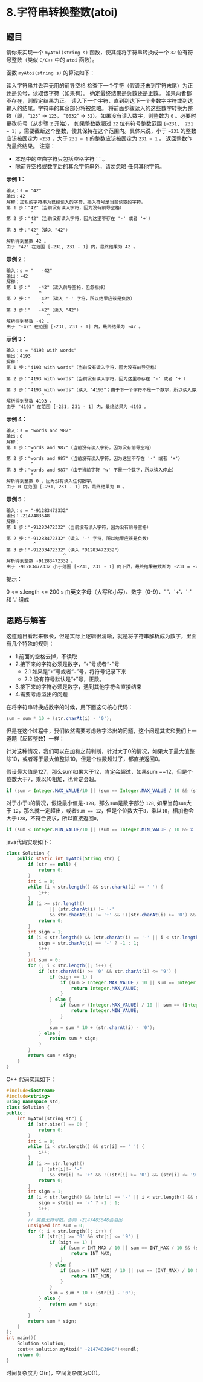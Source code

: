 # 8.字符串转换整数(atoi)

## 题目

请你来实现一个 `myAtoi(string s)` 函数，使其能将字符串转换成一个 `32` 位有符号整数（类似 `C/C++` 中的 `atoi` 函数）。

函数 `myAtoi(string s)` 的算法如下：

读入字符串并丢弃无用的前导空格
检查下一个字符（假设还未到字符末尾）为正还是负号，读取该字符（如果有）。 确定最终结果是负数还是正数。 如果两者都不存在，则假定结果为正。
读入下一个字符，直到到达下一个非数字字符或到达输入的结尾。字符串的其余部分将被忽略。
将前面步骤读入的这些数字转换为整数（即，"`123`" -> `123`， "`0032`" -> `32`）。如果没有读入数字，则整数为 `0` 。必要时更改符号（从步骤 `2` 开始）。
如果整数数超过 `32` 位有符号整数范围 `[−231,  231 − 1]` ，需要截断这个整数，使其保持在这个范围内。具体来说，小于 `−231` 的整数应该被固定为 `−231` ，大于 `231 − 1` 的整数应该被固定为 `231 − 1` 。
返回整数作为最终结果。
注意：

- 本题中的空白字符只包括空格字符 ' ' 。
- 除前导空格或数字后的其余字符串外，请勿忽略 任何其他字符。



**示例 1：**

```txt
输入：s = "42"
输出：42
解释：加粗的字符串为已经读入的字符，插入符号是当前读取的字符。
第 1 步："42"（当前没有读入字符，因为没有前导空格）
         ^
第 2 步："42"（当前没有读入字符，因为这里不存在 '-' 或者 '+'）
         ^
第 3 步："42"（读入 "42"）
           ^
解析得到整数 42 。
由于 "42" 在范围 [-231, 231 - 1] 内，最终结果为 42 。
```

**示例 2：**

```txt
输入：s = "   -42"
输出：-42
解释：
第 1 步："   -42"（读入前导空格，但忽视掉）
            ^
第 2 步："   -42"（读入 '-' 字符，所以结果应该是负数）
             ^
第 3 步："   -42"（读入 "42"）
               ^
解析得到整数 -42 。
由于 "-42" 在范围 [-231, 231 - 1] 内，最终结果为 -42 。
```

**示例 3：**

```txt
输入：s = "4193 with words"
输出：4193
解释：
第 1 步："4193 with words"（当前没有读入字符，因为没有前导空格）
         ^
第 2 步："4193 with words"（当前没有读入字符，因为这里不存在 '-' 或者 '+'）
         ^
第 3 步："4193 with words"（读入 "4193"；由于下一个字符不是一个数字，所以读入停止）
             ^
解析得到整数 4193 。
由于 "4193" 在范围 [-231, 231 - 1] 内，最终结果为 4193 。
```


**示例 4：**

```txt
输入：s = "words and 987"
输出：0
解释：
第 1 步："words and 987"（当前没有读入字符，因为没有前导空格）
         ^
第 2 步："words and 987"（当前没有读入字符，因为这里不存在 '-' 或者 '+'）
         ^
第 3 步："words and 987"（由于当前字符 'w' 不是一个数字，所以读入停止）
         ^
解析得到整数 0 ，因为没有读入任何数字。
由于 0 在范围 [-231, 231 - 1] 内，最终结果为 0 。
```

**示例 5：**

```txt
输入：s = "-91283472332"
输出：-2147483648
解释：
第 1 步："-91283472332"（当前没有读入字符，因为没有前导空格）
         ^
第 2 步："-91283472332"（读入 '-' 字符，所以结果应该是负数）
          ^
第 3 步："-91283472332"（读入 "91283472332"）
                     ^
解析得到整数 -91283472332 。
由于 -91283472332 小于范围 [-231, 231 - 1] 的下界，最终结果被截断为 -231 = -2147483648 。
```


提示：

0 <= s.length <= 200
s 由英文字母（大写和小写）、数字（0-9）、' '、'+'、'-' 和 '.' 组成

## 思路与解答

这道题目看起来很长，但是实际上逻辑很清晰，就是将字符串解析成为数字，里面有几个特殊的规则：

- 1.前面的空格去掉，不读取
- 2.接下来的字符必须是数字，“`+`”号或者“`-`”号
  - 2.1 如果是“`+`”号或者“`-`”号，将符号记录下来
  - 2.2 没有符号默认是“`+`”号，正数。
- 3.接下来的字符必须是数字，遇到其他字符会直接结束
- 4.需要考虑溢出的问题



在将字符串转换成数字的时候，用下面这句核心代码：

```java
sum = sum * 10 + (str.charAt(i) - '0');
```

但是在这个过程中，我们依然需要考虑数字溢出的问题，这个问题其实和我们上一道题【反转整数】一样：



针对这种情况，我们可以在加和之前判断，针对大于0的情况，如果大于最大值整除10，或者等于最大值整除10，但是个位数超过了，都直接返回0。

假设最大值是127，那么sum如果大于12，肯定会超过，如果sum ==12，但是个位数大于7，乘以10相加，也肯定会超。

```java
if (sum > Integer.MAX_VALUE/10 || (sum == Integer.MAX_VALUE / 10 && (str.charAt(i) - '0')  > 7)) return 0;
```



对于小于`0`的情况，假设最小值是`-128`，那么`sum`是数字部分 `128`, 如果当前`sum`大于 `12`，那么就一定超出，或者`sum == 12`，但是个位数大于`8`，乘以`10`，相加也会大于`128`，不符合要求，所以直接返回`0`。

```java
if (sum < Integer.MIN_VALUE/10 || (sum == Integer.MIN_VALUE / 10 && x (str.charAt(i) - '0') > 8)) return 0;
```



java代码实现如下：

```java
class Solution {
    public static int myAtoi(String str) {
        if (str == null) {
            return 0;
        }
        int i = 0;
        while (i < str.length() && str.charAt(i) == ' ') {
            i++;
        }
        if (i >= str.length()
                || (str.charAt(i) != '-'
                && str.charAt(i) != '+' && !((str.charAt(i) >= '0') && (str.charAt(i) <= '9')))) {
            return 0;
        }
        int sign = 1;
        if (i < str.length() && (str.charAt(i) == '-' || i < str.length() && str.charAt(i) == '+')) {
            sign = str.charAt(i) == '-' ? -1 : 1;
            i++;
        }
        int sum = 0;
        for (; i < str.length(); i++) {
            if (str.charAt(i) >= '0' && str.charAt(i) <= '9') {
                if (sign == 1) {
                    if (sum > Integer.MAX_VALUE / 10 || sum == Integer.MAX_VALUE / 10 && (str.charAt(i) - '0') > 7) {
                        return Integer.MAX_VALUE;
                    }
                } else {
                    if (sum > (Integer.MAX_VALUE) / 10 || sum == (Integer.MAX_VALUE) / 10 && (str.charAt(i) - '0') > 8) {
                        return Integer.MIN_VALUE;
                    }
                }
                sum = sum * 10 + (str.charAt(i) - '0');
            } else {
                return sum * sign;
            }
        }
        return sum * sign;
    }
}
```



C++ 代码实现如下：



```C++
#include<iostream>
#include<string>
using namespace std;
class Solution {
public:
    int myAtoi(string str) {
        if (str.size() == 0) {
            return 0;
        }
        int i = 0;
        while (i < str.length() && str[i] == ' ') {
            i++;
        }
        if (i >= str.length()
            || (str[i]!= '-'
                && str[i] != '+' && !((str[i] >= '0') && (str[i] <= '9')))) {
            return 0;
        }
        int sign = 1;
        if (i < str.length() && (str[i] == '-' || i < str.length() && str[i] == '+')) {
            sign = str[i] == '-' ? -1 : 1;
            i++;
        }
      	// 需要无符号数，否则 -2147483648会溢出
        unsigned int sum = 0;
        for (; i < str.length(); i++) {
            if (str[i] >= '0' && str[i] <= '9') {
                if (sign == 1) {
                    if (sum > INT_MAX / 10 || sum == INT_MAX / 10 && (str[i]- '0') > 7) {
                        return INT_MAX;
                    }
                } else {
                    if (sum > (INT_MAX) / 10 || sum == (INT_MAX) / 10 && (str[i] - '0') > 8) {
                        return INT_MIN;
                    }
                }
                sum = sum * 10 + (str[i] - '0');
            } else {
                return sum * sign;
            }
        }
        return sum * sign;
    }
};
int main(){
    Solution solution;
    cout<< solution.myAtoi(" -2147483648")<<endl;
    return 0;
}

```

时间复杂度为 O(n)，空间复杂度为O(1)。